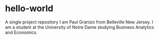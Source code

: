 # hello-world
A single project repository 
I am Paul Granizo from Belleville New Jersey. I am a student at the University of Notre Dame studying Business Analytics and Economics.
